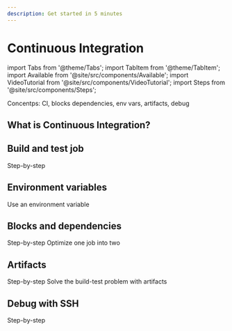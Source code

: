 ```yaml
---
description: Get started in 5 minutes
---
```


# Continuous Integration

import Tabs from '@theme/Tabs';
import TabItem from '@theme/TabItem';
import Available from '@site/src/components/Available';
import VideoTutorial from '@site/src/components/VideoTutorial';
import Steps from '@site/src/components/Steps';

Concentps: CI, blocks dependencies, env vars, artifacts, debug

## What is Continuous Integration?

## Build and test job

Step-by-step

## Environment variables

Use an environment variable

## Blocks and dependencies

Step-by-step
Optimize one job into two

## Artifacts

Step-by-step
Solve the build-test problem with artifacts

## Debug with SSH

Step-by-step
